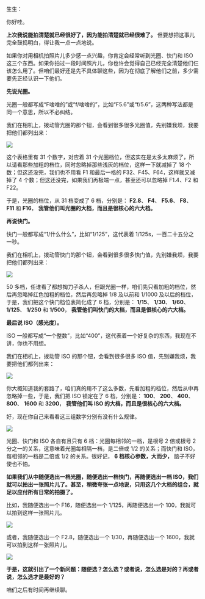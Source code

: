 生生：

你好哇。

**上次我说能拍清楚就已经很好了，因为能拍清楚就已经很难了。** 但要想把这事儿完全鼓捣明白，得让我一点一点地说。

如果你对用相机拍照片儿多少感一点兴趣，你肯定会经常听到光圈、快门和 ISO 这三个东西。如果你拍过一段时间照片儿，你也许会觉得自己已经完全清楚他们仨该怎么用了。但咱们最好还是先不具体聊这些，因为在彻底了解他们之前，多少需要先正经认识一下他们。

**先说光圈。**

光圈一般都写成“F啥啥的”或“f/啥啥的”，比如“F5.6”或“f/5.6”，这两种写法都是同一个意思，所以不必纠结。

我们在相机上，拨动管光圈的那个钮，会看到很多很多光圈值，先别嫌我烦，我要把他们都列出来：

![](https://static001.geekbang.org/resource/image/ec/09/ec35f3bb8fafaf0d7yy75fcc8501d909.png?wh=2580x572)

这个表格里有 31 个数字，对应着 31 个光圈档位，但这实在是太多太麻烦了，所以请看那些加粗的档位，同时忽略掉那些浅灰的档位，这样一下就减掉了 18 个数；但这还没完，我们也不用看 F1 和最后一格的 F32、F45、F64，这样就又减掉了 4 个数；但这还没完，如果我们再极端一点，甚至还可以忽略掉 F1.4、F2 和 F22。

于是，光圈的档位，从 31 档变成了 6 档，分别是： **F2.8**、 **F4**、 **F5.6**、 **F8**、 **F11** 和 **F16**， **我管他们叫光圈的大档，而且是很核心的六大档。**

**再说快门。**

快门一般都写成“1/什么什么”，比如“1/125”，这代表着 1/125s，一百二十五分之一秒。

我们在相机上，拨动管快门的那个钮，会看到很多很多快门值，先别嫌我烦，我要把他们都列出来：

![](https://static001.geekbang.org/resource/image/1e/e8/1edaa4fa239yy197e43f30fb3f2720e8.png?wh=2282x852)

50 多档，任谁看了都想掏刀子杀人，但跟光圈一样，咱们先只看加粗的档位，然后再忽略掉红色加粗的档位，然后再忽略掉 1/8 及以前和 1/1000 及以后的档位，于是，我们把这个快门档位表简化成了 6 档，分别是： **1/15**、 **1/30**、 **1/60**、 **1/125**、 **1/250** 和 **1/500**， **我管他们叫快门的大档，而且是很核心的六大档。**

**最后说 ISO（感光度）。**

ISO 一般都写成“一个整数”，比如“400”，这代表着一个好复杂的东西，我现在不讲，你也不用想。

我们在相机上，拨动管 ISO 的那个钮，会看到很多很多 ISO 值，先别嫌我烦，我要把他们都列出来：

![](https://static001.geekbang.org/resource/image/7b/86/7bd0afc0ee3838eb098e685feda55186.png?wh=1898x378)

你大概知道我的套路了，咱们真的用不了这么多数，先看加粗的档位，然后从中再忽略掉一些，于是，我们把 ISO 锁定在了 6 档，分别是： **100**、 **200**、 **400**、 **800**、 **1600** 和 **3200**， **我管他们叫 ISO 的大档，而且是很核心的六大档。**

好，现在你自己来看看这三组数字分别有没有什么规律。

![](https://static001.geekbang.org/resource/image/ef/5b/ef7253916c20b1eaa293242296f2815b.png?wh=2036x376)

光圈、快门和 ISO 各自有且只有 6 档：光圈每相邻的一档，是根号 2 倍或根号 2 分之一的关系，这意味着光圈每相隔一档，是二倍或 1/2 的关系；而快门和 ISO，每相邻的一档是二倍或 1/2 的关系。很好记， **6 档核心参数，大而少，** 脑子不好使也不怕。

**如果我们从中随便选出一档光圈，随便选出一档快门，再随便选出一档 ISO，我们就可以拍出一张照片儿了。甚至，稍微夸张一点地说，只用这几个大档的组合，就足以应付所有日常的拍摄了。**

比如，我随便选出一个 F16，随便选出一个 1/125，再随便选出一个 100，我就可以拍到这样一张照片儿。

![](https://static001.geekbang.org/resource/image/a1/42/a19e2ac8c5c21a002c649e0b37a1db42.jpg?wh=3300x2201)

或者，我随便选出一个 F2.8，随便选出一个 1/30，再随便选出一个 1600，我就可以拍到这样一张照片儿。

![](https://static001.geekbang.org/resource/image/a4/19/a4969e95f47c9a0bb60861a3f5af3b19.jpg?wh=2700x2700)

**于是，这就引出了一个新问题：随便选？怎么选？或者说，怎么选是对的？再或者说，怎么选才是最好的？**

咱们之后有时间再继续聊。